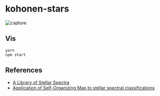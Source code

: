 # kohonen-stars

![capture](https://cdn.rawgit.com/seracio/kohonen-stars/master/images/capure2.svg)

## Vis

```
yarn
npm start
```

## References

* [A Library of Stellar Spectra]
* [Application of Self-Organizing Map to stellar spectral classifications]



[A Library of Stellar Spectra]: http://cdsarc.u-strasbg.fr/viz-bin/Cat?III/92#sRM2.1
[Application of Self-Organizing Map to stellar spectral classifications]: https://arxiv.org/pdf/1108.0514v1.pdf
